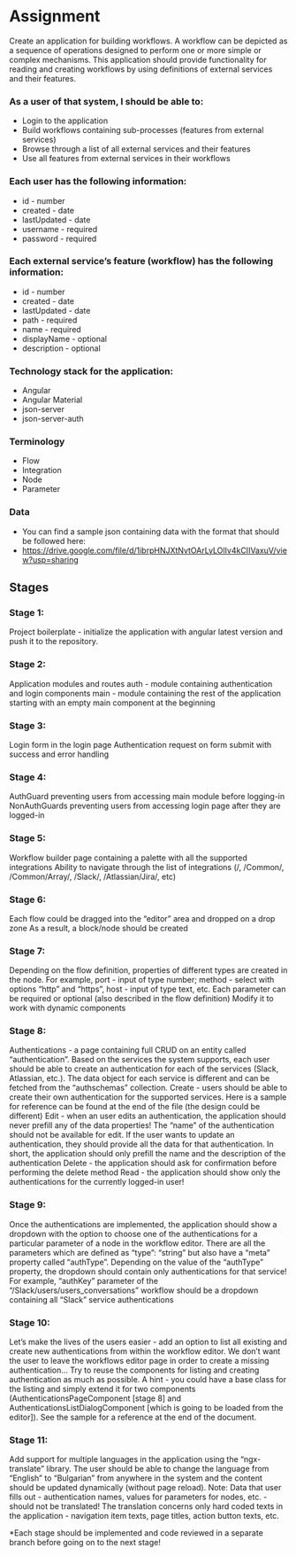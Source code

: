 # Assignment
Create an application for building workflows. A workflow can be depicted as a sequence of operations designed to perform one or more simple or complex mechanisms. This application should provide functionality for reading and creating workflows by using definitions of external services and their features.

### As a user of that system, I should be able to:
- Login to the application
- Build workflows containing sub-processes (features from external services)
- Browse through a list of all external services and their features
- Use all features from external services in their workflows

### Each user has the following information:
- id - number
- created - date
- lastUpdated - date
- username - required
- password - required

### Each external service’s feature (workflow) has the following information:
- id - number
- created - date
- lastUpdated - date
- path - required
- name - required
- displayName - optional
- description - optional

### Technology stack for the application:
- Angular
- Angular Material
- json-server
- json-server-auth

### Terminology
- Flow
- Integration
- Node
- Parameter

### Data
- You can find a sample json containing data with the format that should be followed here:
- https://drive.google.com/file/d/1ibrpHNJXtNvtOArLyLOlIv4kCIIVaxuV/view?usp=sharing

## Stages
### Stage 1:
Project boilerplate - initialize the application with angular latest version and push it to the repository.
### Stage 2:
Application modules and routes
auth - module containing authentication and login components
main - module containing the rest of the application starting with an empty main component at the beginning
### Stage 3:
Login form in the login page
Authentication request on form submit with success and error handling
### Stage 4:
AuthGuard preventing users from accessing main module before logging-in
NonAuthGuards preventing users from accessing login page after they are logged-in
### Stage 5:
Workflow builder page containing a palette with all the supported integrations
Ability to navigate through the list of integrations (/, /Common/, /Common/Array/, /Slack/, /Atlassian/Jira/, etc)
### Stage 6:
Each flow could be dragged into the “editor” area and dropped on a drop zone
As a result, a block/node should be created
### Stage 7:
Depending on the flow definition, properties of different types are created in the node. For example, port - input of type number; method - select with options “http” and “https”, host - input of type text, etc. Each parameter can be required or optional (also described in the flow definition)
Modify it to work with dynamic components
### Stage 8:
Authentications - a page containing full CRUD on an entity called “authentication”. Based on the services the system supports, each user should be able to create an authentication for each of the services (Slack, Atlassian, etc.). The data object for each service is different and can be fetched from the “authschemas” collection.
Create - users should be able to create their own authentication for the supported services. Here is a sample for reference can be found at the end of the file (the design could be different)
Edit - when an user edits an authentication, the application should never prefill any of the data properties! The “name” of the authentication should not be available for edit. If the user wants to update an authentication, they should provide all the data for that authentication. In short, the application should only prefill the name and the description of the authentication
Delete - the application should ask for confirmation before performing the delete method
Read - the application should show only the authentications for the currently logged-in user!
### Stage 9:
Once the authentications are implemented, the application should show a dropdown with the option to choose one of the authentications for a particular parameter of a node in the workflow editor. There are all the parameters which are defined as “type”: “string” but also have a “meta” property called “authType”. Depending on the value of the “authType” property, the dropdown should contain only authentications for that service! For example, “authKey” parameter of the “/Slack/users/users_conversations” workflow should be a dropdown containing all “Slack” service authentications
### Stage 10:
Let’s make the lives of the users easier - add an option to list all existing and create new authentications from within the workflow editor. We don’t want the user to leave the workflows editor page in order to create a missing authentication… Try to reuse the components for listing and creating authentication as much as possible. A hint - you could have a base class for the listing and simply extend it for two components (AuthenticationsPageComponent [stage 8] and AuthenticationsListDialogComponent [which is going to be loaded from the editor]). See the sample for a reference at the end of the document.
### Stage 11:
Add support for multiple languages in the application using the “ngx-translate” library. The user should be able to change the language from “English” to “Bulgarian” from anywhere in the system and the content should be updated dynamically (without page reload). Note: Data that user fills out - authentication names, values for parameters for nodes, etc. - should not be translated! The translation concerns only hard coded texts in the application - navigation item texts, page titles, action button texts, etc.

*Each stage should be implemented and code reviewed in a separate branch before going on to the next stage!

